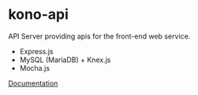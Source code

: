 # kono-api

API Server providing apis for the front-end web service.
- Express.js
- MySQL (MariaDB) + Knex.js
- Mocha.js

[Documentation](https://app.gitbook.com/@sparcs/s/sparcs-kono/kono-api)

